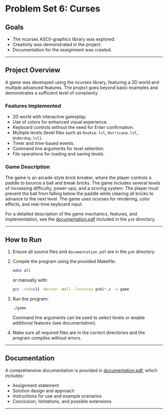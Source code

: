 # Problem Set 6: Curses

## Goals
- The ncurses ASCII-graphics library was explored.
- Creativity was demonstrated in the project.
- Documentation for the assignment was created.

---

## Project Overview
A game was developed using the ncurses library, featuring a 2D world and multiple advanced features. The project goes beyond basic examples and demonstrates a sufficient level of complexity.

### Features Implemented
- 2D world with interactive gameplay.
- Use of colors for enhanced visual experience.
- Keyboard controls without the need for Enter confirmation.
- Multiple levels (level files such as `Rookie.lvl`, `Hurricane.lvl`, `Underdog.lvl`).
- Timer and time-based events.
- Command line arguments for level selection.
- File operations for loading and saving levels.

### Game Description
The game is an arcade-style brick breaker, where the player controls a paddle to bounce a ball and break bricks. The game includes several levels of increasing difficulty, power-ups, and a scoring system. The player must prevent the ball from falling below the paddle while clearing all bricks to advance to the next level. The game uses ncurses for rendering, color effects, and real-time keyboard input.

For a detailed description of the game mechanics, features, and implementation, see the [documentation.pdf](documentation.pdf) included in the `ps6` directory.

---

## How to Run

1. Ensure all source files and `documentation.pdf` are in the `ps6` directory.
2. Compile the program using the provided Makefile:
   
   ```sh
   make all
   ```
   or manually with:
   ```sh
   gcc -std=c11 -Werror -Wall -lncurses ps6/*.c -o game
   ```
3. Run the program:
   ```sh
   ./game
   ```
   Command line arguments can be used to select levels or enable additional features (see documentation).
4. Make sure all required files are in the correct directories and the program compiles without errors.

---

## Documentation
A comprehensive documentation is provided in [documentation.pdf](documentation.pdf), which includes:
- Assignment statement
- Solution design and approach
- Instructions for use and example scenarios
- Conclusion, limitations, and possible extensions

--- 